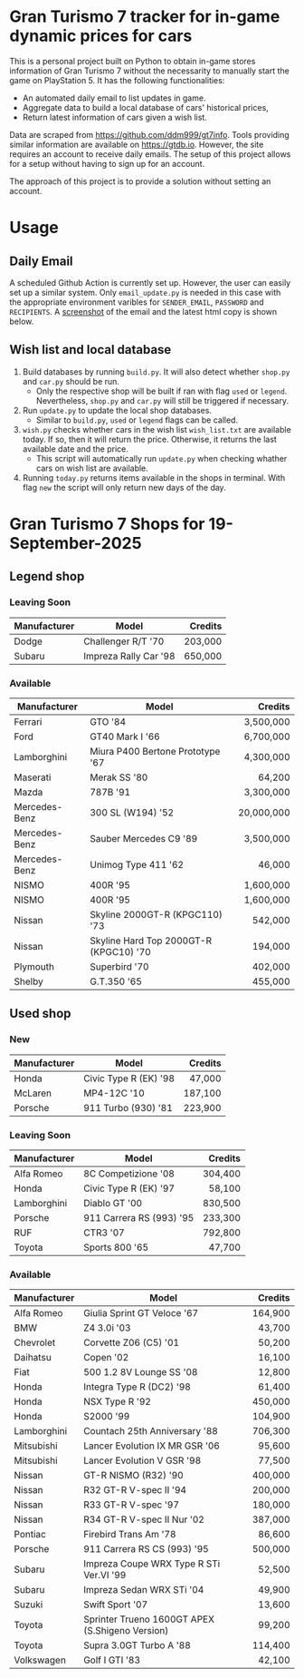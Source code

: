 # Gran Turismo 7 tracker for in-game dynamic prices for cars

This is a personal project built on Python to obtain in-game stores information of Gran Turismo 7 without the necessarity to manually start the game on PlayStation 5. It has the following functionalities:

- An automated daily email to list updates in game.
- Aggregate data to build a local database of cars' historical prices,
- Return latest information of cars given a wish list.

Data are scraped from https://github.com/ddm999/gt7info. Tools providing similar information are available on https://gtdb.io. However, the site requires an account to receive daily emails. The setup of this project allows for a setup without having to sign up for an account.

The approach of this project is to provide a solution without setting an account.

# Usage

## Daily Email

A scheduled Github Action is currently set up. However, the user can easily set up a similar system. Only `email_update.py` is needed in this case with the appropriate environment varibles for `SENDER_EMAIL`, `PASSWORD` and `RECIPIENTS`. A [screenshot](https://raw.githubusercontent.com/marcohoucheng/Gran-Turismo-7-Price-Tracker/main/data/email_screenshot.png) of the email and the latest html copy is shown below.

## Wish list and local database

1. Build databases by running `build.py`. It will also detect whether `shop.py` and `car.py` should be run.
    - Only the respective shop will be built if ran with flag `used` or `legend`. Nevertheless, `shop.py` and `car.py` will still be triggered if necessary.
2. Run `update.py` to update the local shop databases.
    - Similar to `build.py`, `used` or `legend` flags can be called.
3. `wish.py` checks whether cars in the wish list `wish_list.txt` are available today. If so, then it will return the price. Otherwise, it returns the last available date and the price.
    - This script will automatically run `update.py` when checking whather cars on wish list are available.
4. Running `today.py` returns items available in the shops in terminal. With flag `new` the script will only return new days of the day.


# Gran Turismo 7 Shops for 19-September-2025



## Legend shop

### Leaving Soon
 | Manufacturer | Model | Credits |
 | --- | --- | --: |
|Dodge|Challenger R/T '70|203,000|
|Subaru|Impreza Rally Car '98|650,000|

### Available
 | Manufacturer | Model | Credits |
 | --- | --- | --: |
|Ferrari|GTO '84|3,500,000|
|Ford|GT40 Mark I '66|6,700,000|
|Lamborghini|Miura P400 Bertone Prototype '67|4,300,000|
|Maserati|Merak SS '80|64,200|
|Mazda|787B '91|3,300,000|
|Mercedes-Benz|300 SL (W194) '52|20,000,000|
|Mercedes-Benz|Sauber Mercedes C9 '89|3,500,000|
|Mercedes-Benz|Unimog Type 411 '62|46,000|
|NISMO|400R '95|1,600,000|
|NISMO|400R '95|1,600,000|
|Nissan|Skyline 2000GT-R (KPGC110) '73|542,000|
|Nissan|Skyline Hard Top 2000GT-R (KPGC10) '70|194,000|
|Plymouth|Superbird '70|402,000|
|Shelby|G.T.350 '65|455,000|


## Used shop

### New
 | Manufacturer | Model | Credits |
 | --- | --- | --: |
|Honda|Civic Type R (EK) '98|47,000|
|McLaren|MP4-12C '10|187,100|
|Porsche|911 Turbo (930) '81|223,900|

### Leaving Soon
 | Manufacturer | Model | Credits |
 | --- | --- | --: |
|Alfa Romeo|8C Competizione '08|304,400|
|Honda|Civic Type R (EK) '97|58,100|
|Lamborghini|Diablo GT '00|830,500|
|Porsche|911 Carrera RS (993) '95|233,300|
|RUF|CTR3 '07|792,800|
|Toyota|Sports 800 '65|47,700|

### Available
 | Manufacturer | Model | Credits |
 | --- | --- | --: |
|Alfa Romeo|Giulia Sprint GT Veloce '67|164,900|
|BMW|Z4 3.0i '03|43,700|
|Chevrolet|Corvette Z06 (C5) '01|50,200|
|Daihatsu|Copen '02|16,100|
|Fiat|500 1.2 8V Lounge SS '08|12,800|
|Honda|Integra Type R (DC2) '98|61,400|
|Honda|NSX Type R '92|450,000|
|Honda|S2000 '99|104,900|
|Lamborghini|Countach 25th Anniversary '88|706,300|
|Mitsubishi|Lancer Evolution IX MR GSR '06|95,600|
|Mitsubishi|Lancer Evolution V GSR '98|77,500|
|Nissan|GT-R NISMO (R32) '90|400,000|
|Nissan|R32 GT-R V-spec II '94|200,000|
|Nissan|R33 GT-R V-spec '97|180,000|
|Nissan|R34 GT-R V-spec II Nur '02|387,000|
|Pontiac|Firebird Trans Am '78|86,600|
|Porsche|911 Carrera RS CS (993) '95|500,000|
|Subaru|Impreza Coupe WRX Type R STi Ver.VI '99|52,500|
|Subaru|Impreza Sedan WRX STi '04|49,900|
|Suzuki|Swift Sport '07|13,600|
|Toyota|Sprinter Trueno 1600GT APEX (S.Shigeno Version)|99,200|
|Toyota|Supra 3.0GT Turbo A '88|114,400|
|Volkswagen|Golf I GTI '83|42,100|
